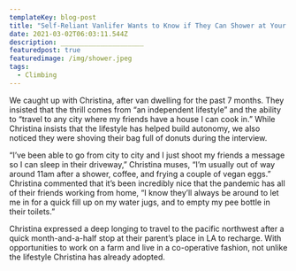 ```yaml
---
templateKey: blog-post
title: "Self-Reliant Vanlifer Wants to Know if They Can Shower at Your Place. "
date: 2021-03-02T06:03:11.544Z
description: _____________________
featuredpost: true
featuredimage: /img/shower.jpeg
tags:
  - Climbing
---
```

We caught up with Christina, after van dwelling for the past 7 months. They insisted that the thrill comes from “an independent lifestyle” and the ability to “travel to any city where my friends have a house I can cook in.” While Christina insists that the lifestyle has helped build autonomy, we also noticed they were shoving their bag full of donuts during the interview.



“I’ve been able to go from city to city and I just shoot my friends a message so I can sleep in their driveway,” Christina muses, “I’m usually out of way around 11am after a shower, coffee, and frying a couple of vegan eggs.” Christina commented that it’s been incredibly nice that the pandemic has all of their friends working from home, “I know they’ll always be around to let me in for a quick fill up on my water jugs, and to empty my pee bottle in their toilets.”



Christina expressed a deep longing to travel to the pacific northwest after a quick month-and-a-half stop at their parent’s place in LA to recharge. With opportunities to work on a farm and live in a co-operative fashion, not unlike the lifestyle Christina has already adopted.